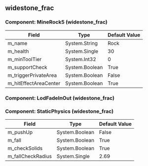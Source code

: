 ## widestone_frac

### Component: MineRock5 (widestone_frac)

|Field|Type|Default Value|
|-----|----|-------------|
|m_name|System.String|Rock|
|m_health|System.Single|30|
|m_minToolTier|System.Int32|0|
|m_supportCheck|System.Boolean|True|
|m_triggerPrivateArea|System.Boolean|False|
|m_hitEffectAreaCenter|System.Boolean|True|

### Component: LodFadeInOut (widestone_frac)

### Component: StaticPhysics (widestone_frac)

|Field|Type|Default Value|
|-----|----|-------------|
|m_pushUp|System.Boolean|False|
|m_fall|System.Boolean|True|
|m_checkSolids|System.Boolean|True|
|m_fallCheckRadius|System.Single|2.69|

